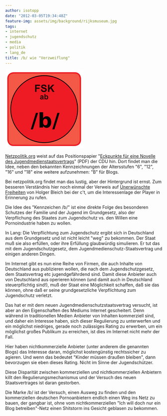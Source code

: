 ```yaml
---
author: isotopp
date: "2012-03-05T19:34:48Z"
feature-img: assets/img/background/rijksmuseum.jpg
tags:
- internet
- jugendschutz
- media
- politik
- lang_de
title: /b/ wie "Verzweiflung"
---
```

![Blogmarke /b/](/uploads/fsk-b.jpeg)

[Netzpolitik.org](https://netzpolitik.org/2012/neue-cdu-idee-b-fur-blogs/)
weist auf das Positionspapier 
"[Eckpunkte für eine Novelle des Jugendmedienstaatsvertrags](http://www.cdu.de/doc/pdfc/120305-jugendmedienschutzstaatsvertrag.pdf)"
(PDF) der CDU hin.  Dort findet man die Idee, neben den bekannten
Kennzeichnungen der Altersstufen "6", "12", "16" und "18" eine weitere
aufzunehmen: "B" für Blogs.

Bei netzpolitik.org findet man das lustig, aber der Hintergrund ist ernst. 
Zum besseren Verständnis hier noch einmal der Verweis auf 
[Unerwünschte Freiheiten](http://www.heise.de/ct/artikel/Unerwuenschte-Freiheiten-1431667.html)
von Holger Bleich bei der c't, um die Interessenlage der Player in
Erinnerung zu rufen.

Die Idee des "Kennzeichen /b/" ist eine direkte Folge des besonderen
Schutzes der Familie und der Jugend im Grundgesetz, also der Verpflichung
des Staates zum Jugendschutz vs.  den Willen eine Pornoindustrie haben zu
wollen.

In Lang: Die Verpflichtung zum Jugendschutz ergibt sich in Deutschland aus
dem Grundgesetz und ist nicht leicht "weg" zu bekommen.  Der Staat muß sie
also erfüllen, oder ihre Erfüllung glaubwürdig simulieren.  Er tut das mit
dem Jugendschutzgesetz, dem Jugendmedienschutz-Staatsvertrag und einigen
anderen Dingen.

Im Internet gibt es nun eine Reihe von Firmen, die auch Inhalte von
Deutschland aus publizieren wollen, die nach dem Jugendschutzgesetz, dem
Staatsvertrag etc jugendgefährdend sind.  Damit diese Anbieter auch von
Deutschland aus operieren können (und damit auch in Deutschland
steuerpflichtig sind!), muß der Staat eine Möglichkeit schaffen, daß sie das
können, ohne daß er seine grundgesetzliche Verpflichtung zum Jugendschutz
verletzt.

Das hat er mit dem neuen Jugendmedienschutzstaatsvertrag versucht, ist aber
an den Eigenschaften des Mediums Internet gescheitert.  Denn während in
traditionellen Medien Anbieter von Inhalten kommerziell sind, und daher ein
Interesse haben, sich dieser Regulierung zu unterwerfen und ein möglichst
niedriges, gerade noch zulässiges Rating zu erwerben, um ein möglichst
großes Publikum zu erreichen, ist dies im Internet nicht mehr der Fall.

Hier haben nichtkommerzielle Anbieter (unter anderem die genannten Blogs)
das Interesse daran, möglichst kostengünstig rechtssicher zu agieren.  Und
wenn das bedeutet "Kinder müssen draußen bleiben", dann bevorzugen sie eben
dieses Rating.  Nicht im Sinne der Jugendschützer.

Diese Disparität zwischen kommerziellen und nichtkommerziellen Anbietern
killt den Regulierungsmechanismus und der Versuch des neuen Staatsvertrages
ist daran gestorben.

Die Marke /b/ ist der Versuch, einen Ausweg zu finden und den kommerziellen
deutschen Pornoanbietern endlich einen Weg ins Netz zu bauen, der gangbar
ist, ohne vom nichtkommerziellen "Ich will doch nur ein Blog betreiben"-Netz
einen Shitstorm ins Gesicht geblasen zu bekommen.
